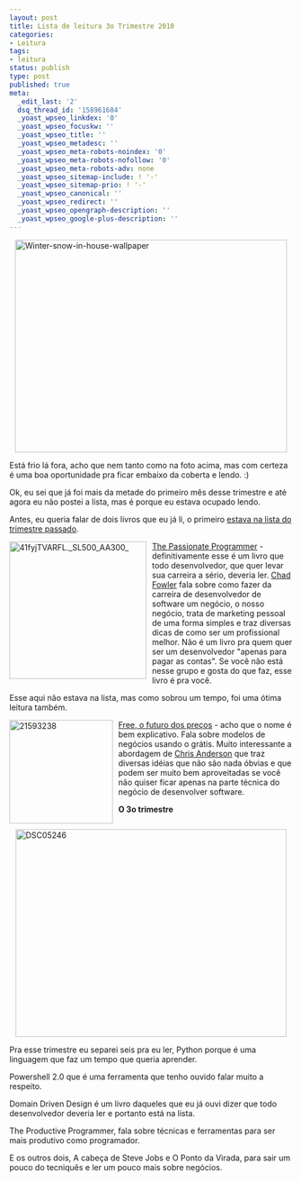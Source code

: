 ```yaml
---
layout: post
title: Lista de leitura 3o Trimestre 2010
categories:
- Leitura
tags:
- leitura
status: publish
type: post
published: true
meta:
  _edit_last: '2'
  dsq_thread_id: '158961684'
  _yoast_wpseo_linkdex: '0'
  _yoast_wpseo_focuskw: ''
  _yoast_wpseo_title: ''
  _yoast_wpseo_metadesc: ''
  _yoast_wpseo_meta-robots-noindex: '0'
  _yoast_wpseo_meta-robots-nofollow: '0'
  _yoast_wpseo_meta-robots-adv: none
  _yoast_wpseo_sitemap-include: ! '-'
  _yoast_wpseo_sitemap-prio: ! '-'
  _yoast_wpseo_canonical: ''
  _yoast_wpseo_redirect: ''
  _yoast_wpseo_opengraph-description: ''
  _yoast_wpseo_google-plus-description: ''
---
```

<a href="http://templecoding.com/wp-content/uploads/2010/07/Winter-snow-in-house-wallpaper_2.jpg"><img style="border: 0px none; display: block; float: none; margin-left: auto; margin-right: auto;" title="Winter-snow-in-house-wallpaper" src="http://templecoding.com/wp-content/uploads/2010/07/Winter-snow-in-house-wallpaper_thumb.jpg" alt="Winter-snow-in-house-wallpaper" width="484" height="378" border="0" /></a>

Está frio lá fora, acho que nem tanto como na foto acima, mas com certeza é uma boa oportunidade pra ficar embaixo da coberta e lendo. :)

Ok, eu sei que já foi mais da metade do primeiro mês desse trimestre e até agora eu não postei a lista, mas é porque eu estava ocupado lendo.

Antes, eu queria falar de dois livros que eu já li, o primeiro <a href="http://vintem.com.br/archive/2010/04/12/lista-de-leitura---2o-trimestre-de-2010.aspx">estava na lista do trimestre passado</a>.

<a href="http://www.amazon.com/Passionate-Programmer-Remarkable-Development-Pragmatic/dp/1934356344/ref=sr_1_1?ie=UTF8&amp;s=books&amp;qid=1279495741&amp;sr=1-1" target="_blank"><img style="border: 0px none; margin: 0px 10px 10px 0px; display: inline;" title="41fyjTVARFL._SL500_AA300_" src="http://templecoding.com/wp-content/uploads/2010/07/41fyjTVARFL._SL500_AA300__3.jpg" alt="41fyjTVARFL._SL500_AA300_" width="244" height="244" align="left" border="0" /></a>

<a href="http://www.amazon.com/Passionate-Programmer-Remarkable-Development-Pragmatic/dp/1934356344/ref=sr_1_1?ie=UTF8&amp;s=books&amp;qid=1279495741&amp;sr=1-1" target="_blank">The Passionate Programmer</a> - definitivamente esse é um livro que todo desenvolvedor, que quer levar sua carreira a sério, deveria ler. <a href="http://chadfowler.com/" target="_blank">Chad Fowler</a> fala sobre como fazer da carreira de desenvolvedor de software um negócio, o nosso negócio, trata de marketing pessoal de uma forma simples e traz diversas dicas de como ser um profissional melhor. Não é um livro pra quem quer ser um desenvolvedor "apenas para pagar as contas". Se você não está nesse grupo e gosta do que faz, esse livro é pra você.

Esse aqui não estava na lista, mas como sobrou um tempo, foi uma ótima leitura também.

<a href="http://www.submarino.com.br/produto/1/21593238/free:+gratis+-+o+futuro+dos+precos" target="_blank"><img style="border: 0px none; margin: 0px 10px 10px 0px; display: inline;" title="21593238" src="http://templecoding.com/wp-content/uploads/2010/07/21593238_3.jpg" alt="21593238" width="184" height="184" align="left" border="0" /></a>

<a href="http://www.submarino.com.br/produto/1/21593238/free:+gratis+-+o+futuro+dos+precos" target="_blank">Free, o futuro dos preços</a> - acho que o nome é bem explicativo. Fala sobre modelos de negócios usando o grátis. Muito interessante a abordagem de <a href="http://pt.wikipedia.org/wiki/Chris_Anderson" target="_blank">Chris Anderson</a> que traz diversas idéias que não são nada óbvias e que podem ser muito bem aproveitadas se você não quiser ficar apenas na parte técnica do negócio de desenvolver software.

<strong>
</strong>

<strong>O 3o trimestre</strong>

<a href="http://templecoding.com/wp-content/uploads/2010/07/DSC05246.jpg"><img style="border: 0px none; margin: 0px auto 10px; display: block; float: none;" title="DSC05246" src="http://templecoding.com/wp-content/uploads/2010/07/DSC05246_thumb.jpg" alt="DSC05246" width="482" height="369" border="0" /></a>

Pra esse trimestre eu separei seis pra eu ler, Python porque é uma linguagem que faz um tempo que queria aprender.

Powershell 2.0 que é uma ferramenta que tenho ouvido falar muito a respeito.

Domain Driven Design é um livro daqueles que eu já ouvi dizer que todo desenvolvedor deveria ler e portanto está na lista.

The Productive Programmer, fala sobre técnicas e ferramentas para ser mais produtivo como programador.

E os outros dois, A cabeça de Steve Jobs e O Ponto da Virada, para sair um pouco do tecniquês e ler um pouco mais sobre negócios.
